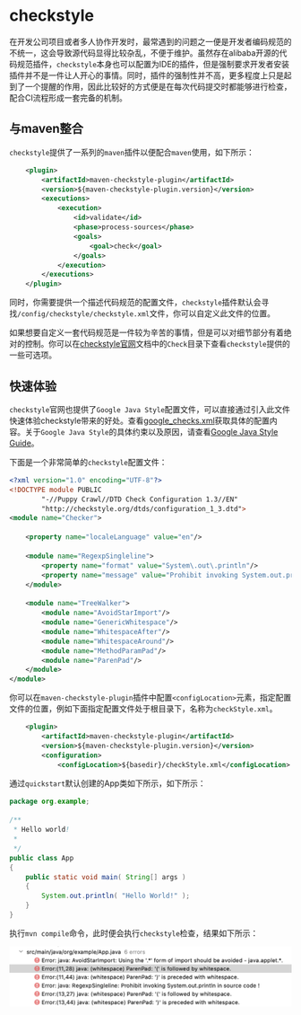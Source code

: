 # checkstyle

在开发公司项目或者多人协作开发时，最常遇到的问题之一便是开发者编码规范的不统一，这会导致源代码显得比较杂乱，不便于维护。虽然存在alibaba开源的代码规范插件，`checkstyle`本身也可以配置为IDE的插件，但是强制要求开发者安装插件并不是一件让人开心的事情。同时，插件的强制性并不高，更多程度上只是起到了一个提醒的作用，因此比较好的方式便是在每次代码提交时都能够进行检查，配合CI流程形成一套完备的机制。

## 与maven整合

`checkstyle`提供了一系列的`maven`插件以便配合`maven`使用，如下所示：

```xml
    <plugin>
        <artifactId>maven-checkstyle-plugin</artifactId>
        <version>${maven-checkstyle-plugin.version}</version>
        <executions>
            <execution>
                <id>validate</id>
                <phase>process-sources</phase>
                <goals>
                    <goal>check</goal>
                </goals>
            </execution>
        </executions>
    </plugin>
```

同时，你需要提供一个描述代码规范的配置文件，`checkstyle`插件默认会寻找`/config/checkstyle/checkstyle.xml`文件，你可以自定义此文件的位置。

如果想要自定义一套代码规范是一件较为辛苦的事情，但是可以对细节部分有着绝对的控制。你可以在[checkstyle官网](https://checkstyle.sourceforge.io)文档中的`Check`目录下查看`checkstyle`提供的一些可选项。

## 快速体验

`checkstyle`官网也提供了`Google Java Style`配置文件，可以直接通过引入此文件快速体验checkstyle带来的好处。查看[google_checks.xml](https://github.com/checkstyle/checkstyle/blob/master/src/main/resources/google_checks.xml)获取具体的配置内容。关于`Google Java Style`的具体约束以及原因，请查看[Google Java Style Guide](https://google.github.io/styleguide/javaguide.html)。


下面是一个非常简单的`checkstyle`配置文件：

```xml
<?xml version="1.0" encoding="UTF-8"?>
<!DOCTYPE module PUBLIC
        "-//Puppy Crawl//DTD Check Configuration 1.3//EN"
        "http://checkstyle.org/dtds/configuration_1_3.dtd">
<module name="Checker">

    <property name="localeLanguage" value="en"/>

    <module name="RegexpSingleline">
        <property name="format" value="System\.out\.println"/>
        <property name="message" value="Prohibit invoking System.out.println in source code !"/>
    </module>

    <module name="TreeWalker">
        <module name="AvoidStarImport"/>
        <module name="GenericWhitespace"/>
        <module name="WhitespaceAfter"/>
        <module name="WhitespaceAround"/>
        <module name="MethodParamPad"/>
        <module name="ParenPad"/>
    </module>
</module>
```

你可以在`maven-checkstyle-plugin`插件中配置`<configLocation>`元素，指定配置文件的位置，例如下面指定配置文件处于根目录下，名称为`checkStyle.xml`。

```xml
    <plugin>
        <artifactId>maven-checkstyle-plugin</artifactId>
        <version>${maven-checkstyle-plugin.version}</version>
        <configuration>
            <configLocation>${basedir}/checkStyle.xml</configLocation>
```

通过`quickstart`默认创建的App类如下所示，如下所示：

```java
package org.example;

/**
 * Hello world!
 *
 */
public class App
{
    public static void main( String[] args )
    {
        System.out.println( "Hello World!" );
    }
}
```

执行`mvn compile`命令，此时便会执行`checkstyle`检查，结果如下所示：

![](images/checkstyle-result.png)

